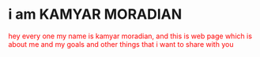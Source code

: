 # i am KAMYAR MORADIAN

<p style="color : red">
    hey every one my name is kamyar moradian, and this is web page which is about me and my goals and other things that i want to share with you
</p>
